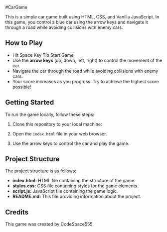 #CarGame

This is a simple car game built using HTML, CSS, and Vanilla JavaScript. In this game, you control a blue car using the arrow keys and navigate it through a road while avoiding collisions with enemy cars.

## How to Play
- Hit Space Key Tio Start Game
- Use the **arrow keys** (up, down, left, right) to control the movement of the car.
- Navigate the car through the road while avoiding collisions with enemy cars.
- Your score increases as you progress. Try to achieve the highest score possible!

## Getting Started

To run the game locally, follow these steps:

1. Clone this repository to your local machine:


3. Open the `index.html` file in your web browser.

4. Use the arrow keys to control the car and play the game.

## Project Structure

The project structure is as follows:

- **index.html:** HTML file containing the structure of the game.
- **styles.css:** CSS file containing styles for the game elements.
- **script.js:** JavaScript file containing the game logic.
- **README.md:** This file providing information about the project.

## Credits

This game was created by CodeSpace555.


